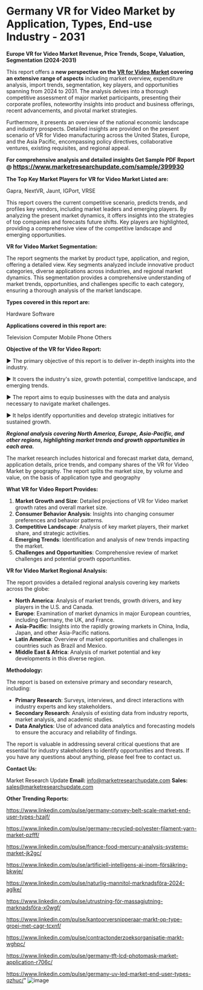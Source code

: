 # Germany VR for Video Market by Application, Types, End-use Industry - 2031

<strong>Europe VR for Video Market Revenue, Price Trends, Scope, Valuation, Segmentation (2024-2031)</strong>

This report offers a <strong>new perspective on the <a href=https://www.marketresearchupdate.com/sample/399930>VR for Video Market</a> covering an extensive range of aspects</strong> including market overview, expenditure analysis, import trends, segmentation, key players, and opportunities spanning from 2024 to 2031. The analysis delves into a thorough competitive assessment of major market participants, presenting their corporate profiles, noteworthy insights into product and business offerings, recent advancements, and pivotal market strategies.

Furthermore, it presents an overview of the national economic landscape and industry prospects. Detailed insights are provided on the present scenario of VR for Video manufacturing across the United States, Europe, and the Asia Pacific, encompassing policy directives, collaborative ventures, existing requisites, and regional appeal.

<strong>For comprehensive analysis and detailed insights Get Sample PDF Report @ <a href=https://www.marketresearchupdate.com/sample/399930><font size=3 color=#0000ff>https://www.marketresearchupdate.com/sample/399930</font></a></strong>

<strong>The Top Key Market Players for VR for Video Market Listed are:</strong>

Gapra, NextVR, Jaunt, IGPort, VRSE

This report covers the current competitive scenario, predicts trends, and profiles key vendors, including market leaders and emerging players. By analyzing the present market dynamics, it offers insights into the strategies of top companies and forecasts future shifts. Key players are highlighted, providing a comprehensive view of the competitive landscape and emerging opportunities.

<strong>VR for Video Market Segmentation:</strong>

The report segments the market by product type, application, and region, offering a detailed view. Key segments analyzed include innovative product categories, diverse applications across industries, and regional market dynamics. This segmentation provides a comprehensive understanding of market trends, opportunities, and challenges specific to each category, ensuring a thorough analysis of the market landscape.

<strong>Types covered in this report are:</strong>

Hardware
Software

<strong>Applications covered in this report are:</strong>

Television
Computer
Mobile Phone
Others

<strong>Objective of the VR for Video Report:</strong>

▶ The primary objective of this report is to deliver in-depth insights into the industry.

▶ It covers the industry's size, growth potential, competitive landscape, and emerging trends.

▶ The report aims to equip businesses with the data and analysis necessary to navigate market challenges.

▶ It helps identify opportunities and develop strategic initiatives for sustained growth.

<strong><em>Regional analysis covering North America, Europe, Asia-Pacific, and other regions, highlighting market trends and growth opportunities in each area.</em></strong>

The market research includes historical and forecast market data, demand, application details, price trends, and company shares of the VR for Video Market by geography. The report splits the market size, by volume and value, on the basis of application type and geography

<strong>What VR for Video Report Provides:</strong>
<ol>
  <li><strong>Market Growth and Size</strong>: Detailed projections of VR for Video market growth rates and overall market size.</li>
  <li><strong>Consumer Behavior Analysis</strong>: Insights into changing consumer preferences and behavior patterns.</li>
  <li><strong>Competitive Landscape</strong>: Analysis of key market players, their market share, and strategic activities.</li>
  <li><strong>Emerging Trends</strong>: Identification and analysis of new trends impacting the market.</li>
  <li><strong>Challenges and Opportunities</strong>: Comprehensive review of market challenges and potential growth opportunities.</li>
</ol>

<strong>VR for Video Market Regional Analysis:</strong>

The report provides a detailed regional analysis covering key markets across the globe:
<ul>
  <li><strong>North America</strong>: Analysis of market trends, growth drivers, and key players in the U.S. and Canada.</li>
  <li><strong>Europe</strong>: Examination of market dynamics in major European countries, including Germany, the UK, and France.</li>
  <li><strong>Asia-Pacific</strong>: Insights into the rapidly growing markets in China, India, Japan, and other Asia-Pacific nations.</li>
  <li><strong>Latin America</strong>: Overview of market opportunities and challenges in countries such as Brazil and Mexico.</li>
  <li><strong>Middle East &amp; Africa</strong>: Analysis of market potential and key developments in this diverse region.</li>
</ul>

<strong>Methodology:</strong>

The report is based on extensive primary and secondary research, including:
<ul>
  <li><strong>Primary Research</strong>: Surveys, interviews, and direct interactions with industry experts and key stakeholders.</li>
  <li><strong>Secondary Research</strong>: Analysis of existing data from industry reports, market analysis, and academic studies.</li>
  <li><strong>Data Analytics</strong>: Use of advanced data analytics and forecasting models to ensure the accuracy and reliability of findings.</li>
</ul>
The report is valuable in addressing several critical questions that are essential for industry stakeholders to identify opportunities and threats. If you have any questions about anything, please feel free to contact us.

<strong>Contact Us:</strong>

Market Research Update
<strong>Email:</strong> info@marketresearchupdate.com
<strong>Sales:</strong> sales@marketresearchupdate.com

<strong>Other Trending Reports:</strong>

<a href=https://www.linkedin.com/pulse/germany-convey-belt-scale-market-end-user-types-hzajf/>https://www.linkedin.com/pulse/germany-convey-belt-scale-market-end-user-types-hzajf/</a>

<a href=https://www.linkedin.com/pulse/germany-recycled-polyester-filament-yarn-market-pzfff/>https://www.linkedin.com/pulse/germany-recycled-polyester-filament-yarn-market-pzfff/</a>

<a href=https://www.linkedin.com/pulse/france-food-mercury-analysis-systems-market-jk2gc/>https://www.linkedin.com/pulse/france-food-mercury-analysis-systems-market-jk2gc/</a>

<a href=https://www.linkedin.com/pulse/artificiell-intelligens-ai-inom-försäkring-bkwje/>https://www.linkedin.com/pulse/artificiell-intelligens-ai-inom-försäkring-bkwje/</a>

<a href=https://www.linkedin.com/pulse/naturlig-mannitol-marknadsföra-2024-aglke/>https://www.linkedin.com/pulse/naturlig-mannitol-marknadsföra-2024-aglke/</a>

<a href=https://www.linkedin.com/pulse/utrustning-för-massagjutning-marknadsföra-x0wgf/>https://www.linkedin.com/pulse/utrustning-för-massagjutning-marknadsföra-x0wgf/</a>

<a href=https://www.linkedin.com/pulse/kantoorversnipperaar-markt-op-type-groei-met-cagr-tcxnf/>https://www.linkedin.com/pulse/kantoorversnipperaar-markt-op-type-groei-met-cagr-tcxnf/</a>

<a href=https://www.linkedin.com/pulse/contractonderzoeksorganisatie-markt-wghpc/>https://www.linkedin.com/pulse/contractonderzoeksorganisatie-markt-wghpc/</a>

<a href=https://www.linkedin.com/pulse/germany-tft-lcd-photomask-market-application-r706c/>https://www.linkedin.com/pulse/germany-tft-lcd-photomask-market-application-r706c/</a>

<a href=https://www.linkedin.com/pulse/germany-uv-led-market-end-user-types-qzhuc/>https://www.linkedin.com/pulse/germany-uv-led-market-end-user-types-qzhuc/</a>"
![image](https://github.com/user-attachments/assets/a92ebe69-5ac4-4a4c-8676-0691351644c8)

